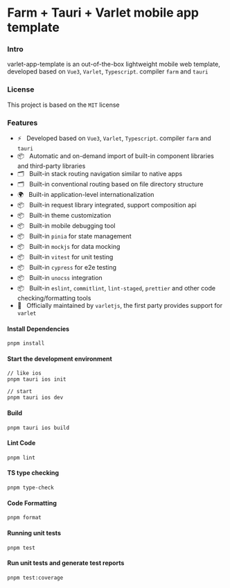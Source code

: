 # Farm + Tauri + Varlet mobile app template

### Intro

varlet-app-template is an out-of-the-box lightweight mobile web template, developed based on `Vue3`, `Varlet`, `Typescript`. compiler `farm` and `tauri`

### License

This project is based on the `MIT` license

### Features

- ⚡️ &nbsp; Developed based on `Vue3`, `Varlet`, `Typescript`. compiler `farm` and `tauri`
- 📦 &nbsp; Automatic and on-demand import of built-in component libraries and third-party libraries
- 🗂 &nbsp; Built-in stack routing navigation similar to native apps
- 🗂 &nbsp; Built-in conventional routing based on file directory structure
- 🌍 &nbsp; Built-in application-level internationalization
- 📦 &nbsp; Built-in request library integrated, support composition api
- 📦 &nbsp; Built-in theme customization
- 📦 &nbsp; Built-in mobile debugging tool
- 📦 &nbsp; Built-in `pinia` for state management
- 📦 &nbsp; Built-in `mockjs` for data mocking
- 📦 &nbsp; Built-in `vitest` for unit testing
- 📦 &nbsp; Built-in `cypress` for e2e testing
- 📦 &nbsp; Built-in `unocss` integration
- 📦 &nbsp; Built-in `eslint`, `commitlint`, `lint-staged`, `prettier` and other code checking/formatting tools
- 💪 &nbsp; Officially maintained by `varletjs`, the first party provides support for `varlet`

#### Install Dependencies

```shell
pnpm install
```

#### Start the development environment

```shell
// like ios
pnpm tauri ios init

// start
pnpm tauri ios dev
```

#### Build

```shell
pnpm tauri ios build
```

#### Lint Code

```shell
pnpm lint
```

#### TS type checking

```shell
pnpm type-check
```

#### Code Formatting

```shell
pnpm format
```

#### Running unit tests

```shell
pnpm test
```

#### Run unit tests and generate test reports

```shell
pnpm test:coverage
```

